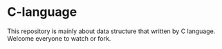 # C-language
This repository is mainly about data structure that written by C language.
Welcome everyone to watch or fork.
